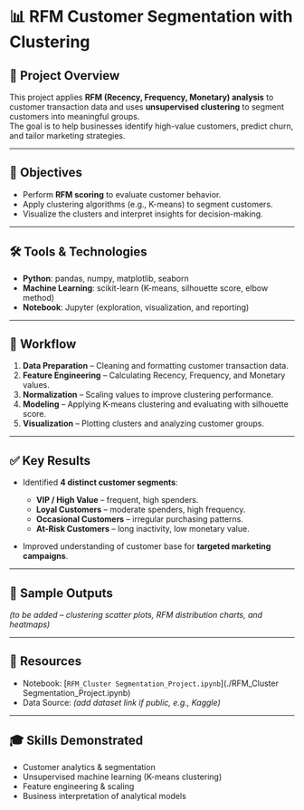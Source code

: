 # 📊 RFM Customer Segmentation with Clustering

## 📄 Project Overview
This project applies **RFM (Recency, Frequency, Monetary) analysis** to customer transaction data and uses **unsupervised clustering** to segment customers into meaningful groups.  
The goal is to help businesses identify high-value customers, predict churn, and tailor marketing strategies.

---

## 🎯 Objectives
- Perform **RFM scoring** to evaluate customer behavior.  
- Apply clustering algorithms (e.g., K-means) to segment customers.  
- Visualize the clusters and interpret insights for decision-making.  

---

## 🛠️ Tools & Technologies
- **Python**: pandas, numpy, matplotlib, seaborn  
- **Machine Learning**: scikit-learn (K-means, silhouette score, elbow method)  
- **Notebook**: Jupyter (exploration, visualization, and reporting)  

---

## 📂 Workflow
1. **Data Preparation** – Cleaning and formatting customer transaction data.  
2. **Feature Engineering** – Calculating Recency, Frequency, and Monetary values.  
3. **Normalization** – Scaling values to improve clustering performance.  
4. **Modeling** – Applying K-means clustering and evaluating with silhouette score.  
5. **Visualization** – Plotting clusters and analyzing customer groups.  

---

## ✅ Key Results
- Identified **4 distinct customer segments**:  
  - **VIP / High Value** – frequent, high spenders.  
  - **Loyal Customers** – moderate spenders, high frequency.  
  - **Occasional Customers** – irregular purchasing patterns.  
  - **At-Risk Customers** – long inactivity, low monetary value.  

- Improved understanding of customer base for **targeted marketing campaigns**.  

---

## 📸 Sample Outputs
*(to be added – clustering scatter plots, RFM distribution charts, and heatmaps)*  

---

## 🔗 Resources
- Notebook: [`RFM_Cluster Segmentation_Project.ipynb`](./RFM_Cluster Segmentation_Project.ipynb)  
- Data Source: *(add dataset link if public, e.g., Kaggle)*  

---

## 🎓 Skills Demonstrated
- Customer analytics & segmentation  
- Unsupervised machine learning (K-means clustering)  
- Feature engineering & scaling  
- Business interpretation of analytical models  
